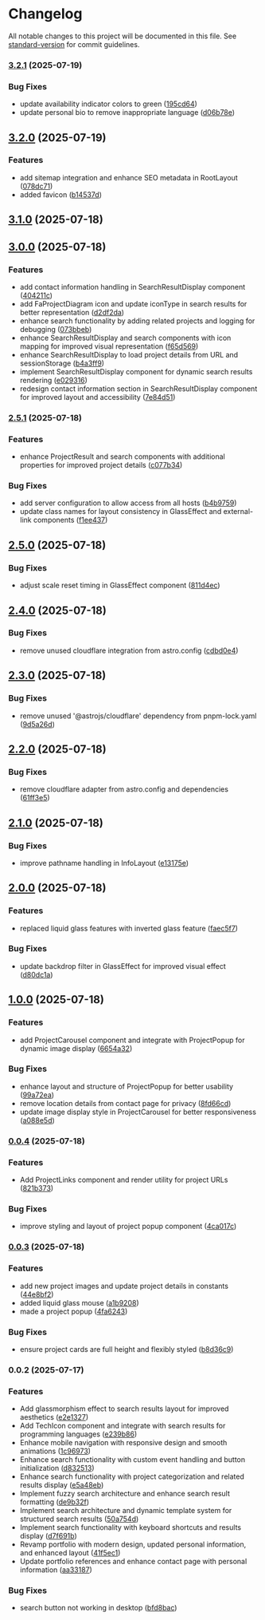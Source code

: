 # Changelog

All notable changes to this project will be documented in this file. See [standard-version](https://github.com/conventional-changelog/standard-version) for commit guidelines.

### [3.2.1](https://github.com-evod/EV-OD/portfilio_v1/compare/v3.2.0...v3.2.1) (2025-07-19)


### Bug Fixes

* update availability indicator colors to green ([195cd64](https://github.com-evod/EV-OD/portfilio_v1/commit/195cd643e2ca231c154bb72b1c255e8d4ea9508f))
* update personal bio to remove inappropriate language ([d06b78e](https://github.com-evod/EV-OD/portfilio_v1/commit/d06b78ec76b9882c916eddd6ba7d6ddc32465994))

## [3.2.0](https://github.com-evod/EV-OD/portfilio_v1/compare/v3.1.0...v3.2.0) (2025-07-19)


### Features

* add sitemap integration and enhance SEO metadata in RootLayout ([078dc71](https://github.com-evod/EV-OD/portfilio_v1/commit/078dc7198f6750637a7e95511b4984f662fa9384))
* added favicon ([b14537d](https://github.com-evod/EV-OD/portfilio_v1/commit/b14537d964d1de16af96f61db902ef794883f6aa))

## [3.1.0](https://github.com-evod/EV-OD/portfilio_v1/compare/v3.0.0...v3.1.0) (2025-07-18)

## [3.0.0](https://github.com-evod/EV-OD/portfilio_v1/compare/v2.5.1...v3.0.0) (2025-07-18)


### Features

* add contact information handling in SearchResultDisplay component ([404211c](https://github.com-evod/EV-OD/portfilio_v1/commit/404211cf04347b0c32ac1eb68de2159a4c6acfad))
* add FaProjectDiagram icon and update iconType in search results for better representation ([d2df2da](https://github.com-evod/EV-OD/portfilio_v1/commit/d2df2dadc570de8ff00a8103113e3c4da0f22ed8))
* enhance search functionality by adding related projects and logging for debugging ([073bbeb](https://github.com-evod/EV-OD/portfilio_v1/commit/073bbebaf2d1ed8c0f8127d85bffc76e612adea7))
* enhance SearchResultDisplay and search components with icon mapping for improved visual representation ([f65d569](https://github.com-evod/EV-OD/portfilio_v1/commit/f65d569a5bd5a89d16ac2d5175269bbd6ed41020))
* enhance SearchResultDisplay to load project details from URL and sessionStorage ([b4a3ff9](https://github.com-evod/EV-OD/portfilio_v1/commit/b4a3ff976849ee5184bcca48b9bead40f4586ba8))
* implement SearchResultDisplay component for dynamic search results rendering ([e029316](https://github.com-evod/EV-OD/portfilio_v1/commit/e029316640830d9360c2a53cd7ecadae5a8bb936))
* redesign contact information section in SearchResultDisplay component for improved layout and accessibility ([7e84d51](https://github.com-evod/EV-OD/portfilio_v1/commit/7e84d510a8eefba2fdd65eb113b2edc33dd40034))

### [2.5.1](https://github.com-evod/EV-OD/portfilio_v1/compare/v2.5.0...v2.5.1) (2025-07-18)


### Features

* enhance ProjectResult and search components with additional properties for improved project details ([c077b34](https://github.com-evod/EV-OD/portfilio_v1/commit/c077b34b3cd625a851278ce8d6efa0f1ff9f62c4))


### Bug Fixes

* add server configuration to allow access from all hosts ([b4b9759](https://github.com-evod/EV-OD/portfilio_v1/commit/b4b9759011e858f97193e174de28f481b414bfba))
* update class names for layout consistency in GlassEffect and external-link components ([f1ee437](https://github.com-evod/EV-OD/portfilio_v1/commit/f1ee43707131046c2d930fd7602e627b2355a315))

## [2.5.0](https://github.com-evod/EV-OD/portfilio_v1/compare/v2.4.0...v2.5.0) (2025-07-18)


### Bug Fixes

* adjust scale reset timing in GlassEffect component ([811d4ec](https://github.com-evod/EV-OD/portfilio_v1/commit/811d4ec5972cc6d2457e0d2d86d06db2dc7a0cd6))

## [2.4.0](https://github.com-evod/EV-OD/portfilio_v1/compare/v2.3.0...v2.4.0) (2025-07-18)


### Bug Fixes

* remove unused cloudflare integration from astro.config ([cdbd0e4](https://github.com-evod/EV-OD/portfilio_v1/commit/cdbd0e44e79111f8d2c529bc6a87fe7e3400f9b3))

## [2.3.0](https://github.com-evod/EV-OD/portfilio_v1/compare/v2.2.0...v2.3.0) (2025-07-18)


### Bug Fixes

* remove unused '@astrojs/cloudflare' dependency from pnpm-lock.yaml ([9d5a26d](https://github.com-evod/EV-OD/portfilio_v1/commit/9d5a26d3d90a1277c5a730b3ec94b7d4f6291171))

## [2.2.0](https://github.com-evod/EV-OD/portfilio_v1/compare/v2.1.0...v2.2.0) (2025-07-18)


### Bug Fixes

* remove cloudflare adapter from astro.config and dependencies ([61ff3e5](https://github.com-evod/EV-OD/portfilio_v1/commit/61ff3e5435a31d05a8be778b408a6bf2cadb3df2))

## [2.1.0](https://github.com-evod/EV-OD/portfilio_v1/compare/v2.0.0...v2.1.0) (2025-07-18)


### Bug Fixes

* improve pathname handling in InfoLayout ([e13175e](https://github.com-evod/EV-OD/portfilio_v1/commit/e13175e927109062d35815d616d9d8b7c9531ae8))

## [2.0.0](https://github.com-evod/EV-OD/portfilio_v1/compare/v1.0.0...v2.0.0) (2025-07-18)


### Features

* replaced liquid glass features with inverted glass feature ([faec5f7](https://github.com-evod/EV-OD/portfilio_v1/commit/faec5f744665d3b93b3807fa12e751f8ed2f2aec))


### Bug Fixes

* update backdrop filter in GlassEffect for improved visual effect ([d80dc1a](https://github.com-evod/EV-OD/portfilio_v1/commit/d80dc1a4825256252561ae30e4efc957bc1fb2f8))

## [1.0.0](https://github.com-evod/EV-OD/portfilio_v1/compare/v0.0.4...v1.0.0) (2025-07-18)


### Features

* add ProjectCarousel component and integrate with ProjectPopup for dynamic image display ([6654a32](https://github.com-evod/EV-OD/portfilio_v1/commit/6654a32642d2ff8977cd0e2b0a09c6275be98a64))


### Bug Fixes

* enhance layout and structure of ProjectPopup for better usability ([99a72ea](https://github.com-evod/EV-OD/portfilio_v1/commit/99a72ead0906670161b163827c97efd0fb3c2f41))
* remove location details from contact page for privacy ([8fd66cd](https://github.com-evod/EV-OD/portfilio_v1/commit/8fd66cd6edae1e6d312e58fbd168e7c7571dbd19))
* update image display style in ProjectCarousel for better responsiveness ([a088e5d](https://github.com-evod/EV-OD/portfilio_v1/commit/a088e5d8a7e409f0b53116efc761704e479decf0))

### [0.0.4](https://github.com-evod/EV-OD/portfilio_v1/compare/v0.0.3...v0.0.4) (2025-07-18)


### Features

* Add ProjectLinks component and render utility for project URLs ([821b373](https://github.com-evod/EV-OD/portfilio_v1/commit/821b3730df5163e204c47ed385b942e1dbb3fe7c))


### Bug Fixes

* improve styling and layout of project popup component ([4ca017c](https://github.com-evod/EV-OD/portfilio_v1/commit/4ca017cf20790141bfea48314811eabf6d940866))

### [0.0.3](https://github.com-evod/EV-OD/portfilio_v1/compare/v0.0.2...v0.0.3) (2025-07-18)


### Features

* add new project images and update project details in constants ([44e8bf2](https://github.com-evod/EV-OD/portfilio_v1/commit/44e8bf2a08afd1279336e179c41ad2eb69dfb609))
* added liquid glass mouse ([a1b9208](https://github.com-evod/EV-OD/portfilio_v1/commit/a1b92084a53c789e361d6c88d03d29ea5b100859))
* made a project popup ([4fa6243](https://github.com-evod/EV-OD/portfilio_v1/commit/4fa6243d37710de74c267eda2667fc0b75523574))


### Bug Fixes

* ensure project cards are full height and flexibly styled ([b8d36c9](https://github.com-evod/EV-OD/portfilio_v1/commit/b8d36c93c8a9d74465f5073b0dc94dfe9fdd2f7f))

### 0.0.2 (2025-07-17)


### Features

* Add glassmorphism effect to search results layout for improved aesthetics ([e2e1327](https://github.com-evod/EV-OD/portfilio_v1/commit/e2e132717f55ed2f19826006963329f0aebbd0e6))
* Add TechIcon component and integrate with search results for programming languages ([e239b86](https://github.com-evod/EV-OD/portfilio_v1/commit/e239b86c3e5e14371dde31805cd98618293f5311))
* Enhance mobile navigation with responsive design and smooth animations ([1c96973](https://github.com-evod/EV-OD/portfilio_v1/commit/1c96973412b11634379cef7779934306a5424252))
* Enhance search functionality with custom event handling and button initialization ([d832513](https://github.com-evod/EV-OD/portfilio_v1/commit/d832513207f1c5e9033b1d8896135c393ac24519))
* Enhance search functionality with project categorization and related results display ([e5a48eb](https://github.com-evod/EV-OD/portfilio_v1/commit/e5a48eb59409c2028ad897a336a73c8f0f6cc6d7))
* Implement fuzzy search architecture and enhance search result formatting ([de9b32f](https://github.com-evod/EV-OD/portfilio_v1/commit/de9b32fec706f2fffe4449c32588815da4d8658a))
* Implement search architecture and dynamic template system for structured search results ([50a754d](https://github.com-evod/EV-OD/portfilio_v1/commit/50a754db76641a61526a7b9cb6feb869a5772e8f))
* Implement search functionality with keyboard shortcuts and results display ([d7f691b](https://github.com-evod/EV-OD/portfilio_v1/commit/d7f691b370e552585ade360ce0fe2d742bd6bf21))
* Revamp portfolio with modern design, updated personal information, and enhanced layout ([41f5ec1](https://github.com-evod/EV-OD/portfilio_v1/commit/41f5ec1744183fb741b9da4f255d5ac595a7088a))
* Update portfolio references and enhance contact page with personal information ([aa33187](https://github.com-evod/EV-OD/portfilio_v1/commit/aa33187c9c6633025a0f4c94fd6f45bfbc8756bf))


### Bug Fixes

* search button not working in desktop ([bfd8bac](https://github.com-evod/EV-OD/portfilio_v1/commit/bfd8bac158bb5d113cf3b13a6003b27819b58c4b))
